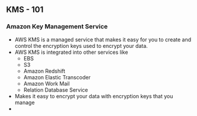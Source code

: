 ## KMS - 101

### Amazon Key Management Service
* AWS KMS is a managed service that makes it easy for you to create and control the encryption keys used to encrypt your data.
* AWS KMS is integrated into other services like 
	* EBS
	* S3
	* Amazon Redshift
	* Amazon Elastic Transcoder
	* Amazon Work Mail
	* Relation Database Service
* Makes it easy to encrypt your data with encryption keys that you manage
* 
<!--stackedit_data:
eyJoaXN0b3J5IjpbLTE3ODY0ODkyNywtMjA0MTMwMjU0M119
-->